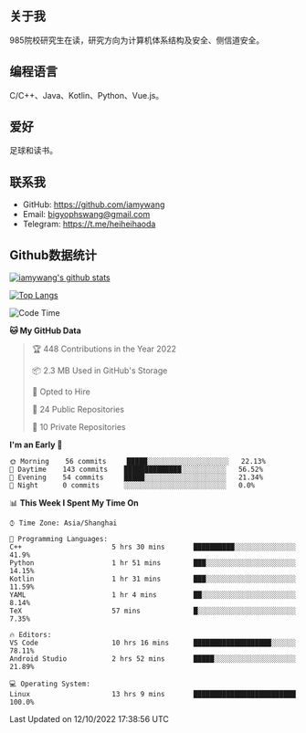 ## 关于我

985院校研究生在读，研究方向为计算机体系结构及安全、侧信道安全。

## 编程语言

C/C++、Java、Kotlin、Python、Vue.js。

## 爱好

足球和读书。

## 联系我

- GitHub: https://github.com/iamywang
- Email: bigyophswang@gmail.com
- Telegram: https://t.me/heiheihaoda

## Github数据统计

[![iamywang's github stats](https://github-readme-stats.vercel.app/api?username=iamywang&count_private=true&show_icons=true)]()

[![Top Langs](https://github-readme-stats.vercel.app/api/top-langs/?username=iamywang&layout=compact)]()

<!--START_SECTION:waka-->
![Code Time](http://img.shields.io/badge/Code%20Time-599%20hrs%2036%20mins-blue)

**🐱 My GitHub Data** 

> 🏆 448 Contributions in the Year 2022
 > 
> 📦 2.3 MB Used in GitHub's Storage 
 > 
> 💼 Opted to Hire
 > 
> 📜 24 Public Repositories 
 > 
> 🔑 10 Private Repositories  
 > 
**I'm an Early 🐤** 

```text
🌞 Morning    56 commits     █████░░░░░░░░░░░░░░░░░░░░   22.13% 
🌆 Daytime    143 commits    ██████████████░░░░░░░░░░░   56.52% 
🌃 Evening    54 commits     █████░░░░░░░░░░░░░░░░░░░░   21.34% 
🌙 Night      0 commits      ░░░░░░░░░░░░░░░░░░░░░░░░░   0.0%

```


📊 **This Week I Spent My Time On** 

```text
⌚︎ Time Zone: Asia/Shanghai

💬 Programming Languages: 
C++                      5 hrs 30 mins       ██████████░░░░░░░░░░░░░░░   41.9% 
Python                   1 hr 51 mins        ███░░░░░░░░░░░░░░░░░░░░░░   14.15% 
Kotlin                   1 hr 31 mins        ███░░░░░░░░░░░░░░░░░░░░░░   11.59% 
YAML                     1 hr 4 mins         ██░░░░░░░░░░░░░░░░░░░░░░░   8.14% 
TeX                      57 mins             █░░░░░░░░░░░░░░░░░░░░░░░░   7.35%

🔥 Editors: 
VS Code                  10 hrs 16 mins      ███████████████████░░░░░░   78.11% 
Android Studio           2 hrs 52 mins       █████░░░░░░░░░░░░░░░░░░░░   21.89%

💻 Operating System: 
Linux                    13 hrs 9 mins       █████████████████████████   100.0%

```


 Last Updated on 12/10/2022 17:38:56 UTC
<!--END_SECTION:waka-->
